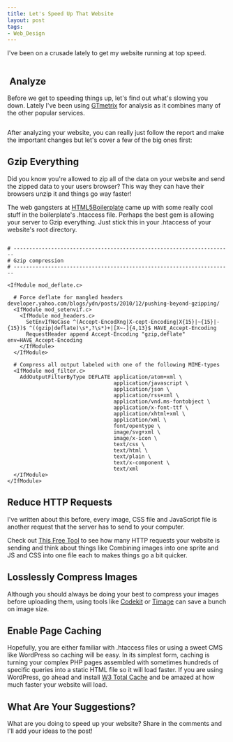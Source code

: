 ```yaml
---
title: Let's Speed Up That Website
layout: post
tags: 
- Web_Design
---
```

I've been on a crusade lately to get my website running at top speed.

<div class="img-wrap"><img class="alignnone size-full wp-image-2502" title="speed_up_that_website" src="{{ site.url }}/images/speed_up_that_website.jpg" alt="" /></div>

##  Analyze

Before we get to speeding things up, let's find out what's slowing you down. Lately I've been using <a href="http://gtmetrix.com/">GTmetrix</a> for analysis as it combines many of the other popular services.

<div class="img-wrap"><img class="alignnone size-full wp-image-2505" title="how_fast_is_my_website" src="{{ site.url }}/images/how_fast_is_my_website.jpg" alt="" /></div>

After analyzing your website, you can really just follow the report and make the important changes but let's cover a few of the big ones first:

## Gzip Everything

Did you know you're allowed to zip all of the data on your website and send the zipped data to your users browser? This way they can have their browsers unzip it and things go way faster!

The web gangsters at <a href="http://html5boilerplate.com/">HTML5Boilerplate</a> came up with some really cool stuff in the boilerplate's .htaccess file. Perhaps the best gem is allowing your server to Gzip everything. Just stick this in your .htaccess of your website's root directory.

<pre rel="htaccess" class="prettyprint"><code>
# ----------------------------------------------------------------------
# Gzip compression
# ----------------------------------------------------------------------

&lt;IfModule mod_deflate.c>

  # Force deflate for mangled headers developer.yahoo.com/blogs/ydn/posts/2010/12/pushing-beyond-gzipping/
  &lt;IfModule mod_setenvif.c>
    &lt;IfModule mod_headers.c>
      SetEnvIfNoCase ^(Accept-EncodXng|X-cept-Encoding|X{15}|~{15}|-{15})$ ^((gzip|deflate)\s*,?\s*)+|[X~-]{4,13}$ HAVE_Accept-Encoding
      RequestHeader append Accept-Encoding "gzip,deflate" env=HAVE_Accept-Encoding
    &lt;/IfModule>
  &lt;/IfModule>

  # Compress all output labeled with one of the following MIME-types
  &lt;IfModule mod_filter.c>
    AddOutputFilterByType DEFLATE application/atom+xml \
                                  application/javascript \
                                  application/json \
                                  application/rss+xml \
                                  application/vnd.ms-fontobject \
                                  application/x-font-ttf \
                                  application/xhtml+xml \
                                  application/xml \
                                  font/opentype \
                                  image/svg+xml \
                                  image/x-icon \
                                  text/css \
                                  text/html \
                                  text/plain \
                                  text/x-component \
                                  text/xml
  &lt;/IfModule>
&lt;/IfModule>
</code></pre>

## Reduce HTTP Requests

I've written about this before, every image, CSS file and JavaScript file is another request that the server has to send to your computer.

Check out <a href="http://tools.pingdom.com/fpt/">This Free Tool</a> to see how many HTTP requests your website is sending and think about things like Combining images into one sprite and JS and CSS into one file each to makes things go a bit quicker.

## Losslessly Compress Images

Although you should always be doing your best to compress your images before uploading them, using tools like <a href="http://incident57.com/codekit/">Codekit</a> or <a href="http://trimage.org/">Timage</a> can save a bunch on image size.

## Enable Page Caching

Hopefully, you are either familiar with .htaccess files or using a sweet CMS like WordPress so caching will be easy. In its simplest form, caching is turning your complex PHP pages assembled with sometimes hundreds of specific queries into a static HTML file so it will load faster. If you are using WordPress, go ahead and install <a href="http://wordpress.org/extend/plugins/w3-total-cache/">W3 Total Cache</a> and be amazed at how much faster your website will load.

## What Are Your Suggestions?

What are you doing to speed up your website? Share in the comments and I'll add your ideas to the post!
